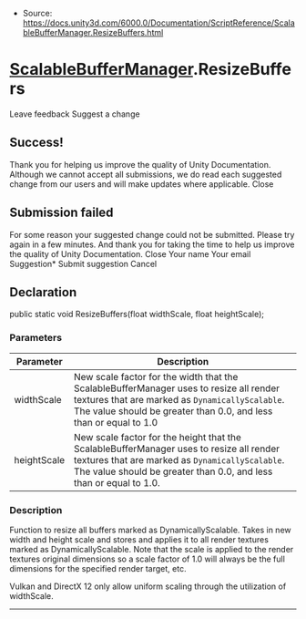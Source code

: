 * Source: https://docs.unity3d.com/6000.0/Documentation/ScriptReference/ScalableBufferManager.ResizeBuffers.html

#  [ScalableBufferManager](https://docs.unity3d.com/6000.0/Documentation/ScriptReference/ScalableBufferManager.html).ResizeBuffers
Leave feedback
Suggest a change
## Success!
Thank you for helping us improve the quality of Unity Documentation. Although we cannot accept all submissions, we do read each suggested change from our users and will make updates where applicable.
Close
## Submission failed
For some reason your suggested change could not be submitted. Please <a>try again</a> in a few minutes. And thank you for taking the time to help us improve the quality of Unity Documentation.
Close
Your name Your email Suggestion* Submit suggestion
Cancel
## Declaration
public static void ResizeBuffers(float widthScale, float heightScale); 
### Parameters
Parameter | Description  
---|---  
widthScale | New scale factor for the width that the ScalableBufferManager uses to resize all render textures that are marked as `DynamicallyScalable`. The value should be greater than 0.0, and less than or equal to 1.0  
heightScale | New scale factor for the height that the ScalableBufferManager uses to resize all render textures that are marked as `DynamicallyScalable`. The value should be greater than 0.0, and less than or equal to 1.0.  
### Description
Function to resize all buffers marked as DynamicallyScalable.
Takes in new width and height scale and stores and applies it to all render textures marked as DynamicallyScalable. Note that the scale is applied to the render textures original dimensions so a scale factor of 1.0 will always be the full dimensions for the specified render target, etc.  
  
Vulkan and DirectX 12 only allow uniform scaling through the utilization of widthScale.
* * *
